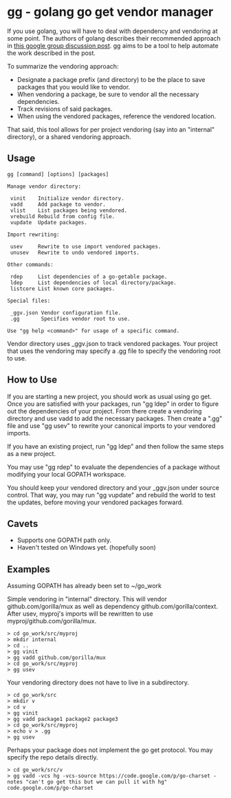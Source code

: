 gg - golang go get vendor manager
==================================

If you use golang, you will have to deal with dependency and vendoring at some point. The authors of golang describes their recommended approach in [this google group discussion post](https://groups.google.com/forum/#!topic/golang-dev/nMWoEAG55v8%5B1-25%5D). gg aims to be a tool to help automate the work described in the post.

To summarize the vendoring approach:

*  Designate a package prefix (and directory) to be the place to save packages that you would like to vendor.
*  When vendoring a package, be sure to vendor all the necessary dependencies.
*  Track revisions of said packages.
*  When using the vendored packages, reference the vendored location.

That said, this tool allows for per project vendoring (say into an "internal" directory), or a shared vendoring approach.

Usage
-----

```
gg [command] [options] [packages]

Manage vendor directory:

 vinit    Initialize vendor directory.
 vadd     Add package to vendor.
 vlist    List packages being vendored.
 vrebuild Rebuild from config file.
 vupdate  Update packages.

Import rewriting:

 usev     Rewrite to use import vendored packages.
 unusev   Rewrite to undo vendored imports.

Other commands:

 rdep     List dependencies of a go-getable package.
 ldep     List dependencies of local directory/package.
 listcore List known core packages.

Special files:

 _ggv.json Vendor configuration file.
 .gg       Specifies vendor root to use.

Use "gg help <command>" for usage of a specific command.
```

Vendor directory uses _ggv.json to track vendored packages. Your project that uses the vendoring may specify a .gg file to specify the vendoring root to use.

How to Use
----------
If you are starting a new project, you should work as usual using go get. Once you are satisfied with your packages, run "gg ldep" in order to figure out the dependencies of your project. From there create a vendoring directory and use vadd to add the necessary packages. Then create a ".gg" file and use "gg usev" to rewrite your canonical imports to your vendored imports.

If you have an existing project, run "gg ldep" and then follow the same steps as a new project.

You may use "gg rdep" to evaluate the dependencies of a package without modifying your local GOPATH workspace.

You should keep your vendored directory and your _ggv.json under source control. That way, you may run "gg vupdate" and rebuild the world to test the updates, before moving your vendored packages forward.

Cavets
------
* Supports one GOPATH path only.
* Haven't tested on Windows yet. (hopefully soon)

Examples
--------
Assuming GOPATH has already been set to ~/go_work

Simple vendoring in "internal" directory. This will vendor github.com/gorilla/mux as well as dependency github.com/gorilla/context. After usev, myproj's imports will be rewritten to use myproj/github.com/gorilla/mux.
```
> cd go_work/src/myproj
> mkdir internal
> cd ..
> gg vinit
> gg vadd github.com/gorilla/mux
> cd go_work/src/myproj
> gg usev
```

Your vendoring directory does not have to live in a subdirectory.
```
> cd go_work/src
> mkdir v
> cd v
> gg vinit
> gg vadd package1 package2 package3
> cd go_work/src/myproj
> echo v > .gg
> gg usev
```

Perhaps your package does not implement the go get protocol. You may specify the repo details directly.
```
> cd go_work/src/v
> gg vadd -vcs hg -vcs-source https://code.google.com/p/go-charset -notes "can't go get this but we can pull it with hg" code.google.com/p/go-charset
```


